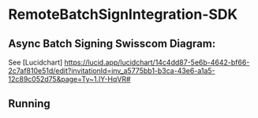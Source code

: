 # RemoteBatchSignIntegration-SDK


## Async Batch Signing Swisscom Diagram: 
See [Lucidchart] https://lucid.app/lucidchart/14c4dd87-5e6b-4642-bf66-2c7af810e51d/edit?invitationId=inv_a5775bb1-b3ca-43e6-a1a5-12c89c052d75&page=Ty~1.lY-HqVR#

## Running

